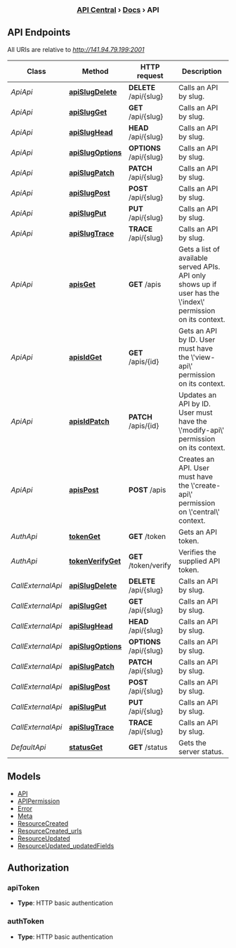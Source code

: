 <!-- PROJECT HEADER -->
<div align="center">
  <!-- <img src="docs/img/logo.png" alt="Logo" width="80" height="80">
  --><h3 align="center"><a href="https://github.com/ThomasLvll/API-Central/README.md">API Central</a> › <a href="../README.md">Docs</a> › API</h3>
</div>



<a name="documentation-for-api-endpoints"></a>
## API Endpoints

All URIs are relative to *http://141.94.79.199:2001*

Class | Method | HTTP request | Description
------------ | ------------- | ------------- | -------------
*ApiApi* | [**apiSlugDelete**](Apis/ApiApi.md#apislugdelete) | **DELETE** /api/{slug} | Calls an API by slug.
*ApiApi* | [**apiSlugGet**](Apis/ApiApi.md#apislugget) | **GET** /api/{slug} | Calls an API by slug.
*ApiApi* | [**apiSlugHead**](Apis/ApiApi.md#apislughead) | **HEAD** /api/{slug} | Calls an API by slug.
*ApiApi* | [**apiSlugOptions**](Apis/ApiApi.md#apislugoptions) | **OPTIONS** /api/{slug} | Calls an API by slug.
*ApiApi* | [**apiSlugPatch**](Apis/ApiApi.md#apislugpatch) | **PATCH** /api/{slug} | Calls an API by slug.
*ApiApi* | [**apiSlugPost**](Apis/ApiApi.md#apislugpost) | **POST** /api/{slug} | Calls an API by slug.
*ApiApi* | [**apiSlugPut**](Apis/ApiApi.md#apislugput) | **PUT** /api/{slug} | Calls an API by slug.
*ApiApi* | [**apiSlugTrace**](Apis/ApiApi.md#apislugtrace) | **TRACE** /api/{slug} | Calls an API by slug.
*ApiApi* | [**apisGet**](Apis/ApiApi.md#apisget) | **GET** /apis | Gets a list of available served APIs. API only shows up if user has the \\'index\\' permission on its context.
*ApiApi* | [**apisIdGet**](Apis/ApiApi.md#apisidget) | **GET** /apis/{id} | Gets an API by ID. User must have the \\'view-api\\' permission on its context.
*ApiApi* | [**apisIdPatch**](Apis/ApiApi.md#apisidpatch) | **PATCH** /apis/{id} | Updates an API by ID. User must have the \\'modify-api\\' permission on its context.
*ApiApi* | [**apisPost**](Apis/ApiApi.md#apispost) | **POST** /apis | Creates an API. User must have the \\'create-api\\' permission on \\'central\\' context.
*AuthApi* | [**tokenGet**](Apis/AuthApi.md#tokenget) | **GET** /token | Gets an API token.
*AuthApi* | [**tokenVerifyGet**](Apis/AuthApi.md#tokenverifyget) | **GET** /token/verify | Verifies the supplied API token.
*CallExternalApi* | [**apiSlugDelete**](Apis/CallExternalApi.md#apislugdelete) | **DELETE** /api/{slug} | Calls an API by slug.
*CallExternalApi* | [**apiSlugGet**](Apis/CallExternalApi.md#apislugget) | **GET** /api/{slug} | Calls an API by slug.
*CallExternalApi* | [**apiSlugHead**](Apis/CallExternalApi.md#apislughead) | **HEAD** /api/{slug} | Calls an API by slug.
*CallExternalApi* | [**apiSlugOptions**](Apis/CallExternalApi.md#apislugoptions) | **OPTIONS** /api/{slug} | Calls an API by slug.
*CallExternalApi* | [**apiSlugPatch**](Apis/CallExternalApi.md#apislugpatch) | **PATCH** /api/{slug} | Calls an API by slug.
*CallExternalApi* | [**apiSlugPost**](Apis/CallExternalApi.md#apislugpost) | **POST** /api/{slug} | Calls an API by slug.
*CallExternalApi* | [**apiSlugPut**](Apis/CallExternalApi.md#apislugput) | **PUT** /api/{slug} | Calls an API by slug.
*CallExternalApi* | [**apiSlugTrace**](Apis/CallExternalApi.md#apislugtrace) | **TRACE** /api/{slug} | Calls an API by slug.
*DefaultApi* | [**statusGet**](Apis/DefaultApi.md#statusget) | **GET** /status | Gets the server status.


<a name="documentation-for-models"></a>
## Models

 - [API](./Models/API.md)
 - [APIPermission](./Models/APIPermission.md)
 - [Error](./Models/Error.md)
 - [Meta](./Models/Meta.md)
 - [ResourceCreated](./Models/ResourceCreated.md)
 - [ResourceCreated_urls](./Models/ResourceCreated_urls.md)
 - [ResourceUpdated](./Models/ResourceUpdated.md)
 - [ResourceUpdated_updatedFields](./Models/ResourceUpdated_updatedFields.md)


<a name="documentation-for-authorization"></a>
## Authorization

<a name="apiToken"></a>
### apiToken

- **Type**: HTTP basic authentication

<a name="authToken"></a>
### authToken

- **Type**: HTTP basic authentication

